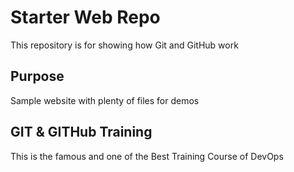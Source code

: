 # Starter Web Repo

This repository is for showing how Git and GitHub work

## Purpose

Sample website with plenty of files for demos

## GIT & GITHub Training
This is the famous and one of the Best Training Course of DevOps
